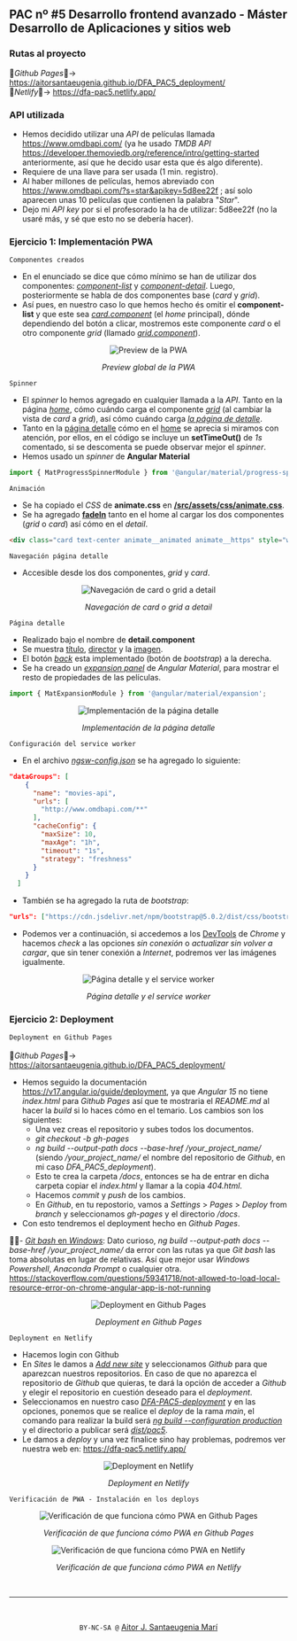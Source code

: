 ## PAC nº #5 Desarrollo frontend avanzado - Máster Desarrollo de Aplicaciones y sitios web

### Rutas al proyecto
🔗*Github Pages*🔗-> https://aitorsantaeugenia.github.io/DFA_PAC5_deployment/ <br>
🔗*Netlify*🔗-> https://dfa-pac5.netlify.app/

### API utilizada
- Hemos decidido utilizar una *API* de películas llamada https://www.omdbapi.com/ (ya he usado *TMDB API* https://developer.themoviedb.org/reference/intro/getting-started anteriormente, así que he decido usar esta que és algo diferente).
- Requiere de una llave para ser usada (1 min. registro).
- Al haber millones de películas, hemos abreviado con https://www.omdbapi.com/?s=star&apikey=5d8ee22f ; así solo aparecen unas 10 películas que contienen la palabra "*Star*".
- Dejo mi *API key* por si el profesorado la ha de utilizar: 5d8ee22f (no la usaré más, y sé que esto no se debería hacer).

### Ejercicio 1: Implementación PWA
<code>Componentes creados</code>
- En el enunciado se dice que cómo mínimo se han de utilizar dos componentes: <ins>*component-list*</ins> y <ins>*component-detail*</ins>. Luego, posteriormente se habla de dos componentes base (*card* y *grid*).
- Así pues, en nuestro caso lo que hemos hecho és omitir el **component-list** y que este sea <ins>*card.component*</ins> (el *home* principal), dónde dependiendo del botón a clicar, mostremos este componente *card* o el otro componente *grid* (llamado <ins>*grid.component*</ins>).

<div align="center">
<img alt="Preview de la PWA" src="./src/assets/images/img1.gif"   />
<p><i>Preview global de la PWA</i></p>
</div>

<code>Spinner</code>

- El *spinner* lo hemos agregado en cualquier llamada a la *API*. Tanto en la página <ins>*home*</ins>, cómo cuándo carga el componente <ins>*grid*</ins> (al cambiar la vista de *card* a *grid*), así cómo cuándo carga <ins>*la página de detalle*</ins>.
- Tanto en la <ins>página detalle</ins> cómo en el <ins>home</ins> se aprecia si miramos con atención, por ellos, en el código se incluye un **setTimeOut()** de *1s* comentado, si se descomenta se puede observar mejor el *spinner*.
- Hemos usado un *spinner* de **Angular Material**

```ts
import { MatProgressSpinnerModule } from '@angular/material/progress-spinner';
```

<code>Animación</code>

- Se ha copiado el *CSS* de **animate.css** en <ins>**/src/assets/css/animate.css**</ins>.
- Se ha agregado <ins>**fadeIn**</ins> tanto en el home al cargar los dos componentes (*grid* o *card*) así cómo en el *detail*.

```html
<div class="card text-center animate__animated animate__https" style="width: 50%;">
```

<code>Navegación página detalle</code>
- Accesible desde los dos componentes, *grid* y *card*.

<div align="center">
<img alt="Navegación de card o grid a detail" src="./src/assets/images/img2.gif"   />
<p><i>Navegación de card o grid a detail</i></p>
</div>

<code>Página detalle</code>

- Realizado bajo el nombre de **detail.component**
- Se muestra <ins>título</ins>, <ins>director</ins> y la <ins>imagen</ins>.
- El botón <ins>*back*</ins> esta implementado (botón de *bootstrap*) a la derecha.
- Se ha creado un <ins>*expansion panel*</ins> de *Angular Material*, para mostrar el resto de propiedades de las películas.

```ts
import { MatExpansionModule } from '@angular/material/expansion';
```

<div align="center">
<img alt="Implementación de la página detalle" src="./src/assets/images/img3.gif"   />
<p><i>Implementación de la página detalle</i></p>
</div>

<code>Configuración del service worker</code>

- En el archivo <ins>*ngsw-config.json*</ins> se ha agregado lo siguiente:

```json
"dataGroups": [
    {
      "name": "movies-api",
      "urls": [
        "http://www.omdbapi.com/**"
      ],
      "cacheConfig": {
        "maxSize": 10,
        "maxAge": "1h",
        "timeout": "1s",
        "strategy": "freshness"
      }
    }
  ]
```

- También se ha agregado la ruta de *bootstrap*:

```json
"urls": ["https://cdn.jsdelivr.net/npm/bootstrap@5.0.2/dist/css/bootstrap.min.css"]
```

- Podemos ver a continuación, si accedemos a los <ins>DevTools</ins> de *Chrome* y hacemos *check* a las opciones *sin conexión* o *actualizar sin volver a cargar*, que sin tener conexión a *Internet*, podremos ver las imágenes igualmente.

<div align="center">
<img alt="Página detalle y el service worker" src="./src/assets/images/img4.gif"   />
<p><i>Página detalle y el service worker</i></p>
</div>

###  Ejercicio 2: Deployment
<code>Deployment en Github Pages</code><br><br>
🔗*Github Pages*🔗-> https://aitorsantaeugenia.github.io/DFA_PAC5_deployment/
- Hemos seguido la documentación https://v17.angular.io/guide/deployment, ya que *Angular 15* no tiene *index.html* para *Github* *Pages* así que te mostraria el *README.md* al hacer la *build* si lo haces cómo en el temario. Los cambios son los siguientes:
    - Una vez creas el repositorio y subes todos los documentos.
    - *git checkout -b gh-pages*
    - *ng build --output-path docs --base-href /your_project_name/* (siendo */your_project_name/* el nombre del repositorio de *Github*, en mi caso *DFA_PAC5_deployment*).
    - Esto te crea la carpeta */docs*, entonces se ha de entrar en dicha carpeta copiar el *index.html* y llamar a la copia *404.html*.
    - Hacemos *commit* y *push* de los cambios.
    - En *Github*, en tu repostorio, vamos a *Settings* > *Pages* > *Deploy* from *branch* y seleccionamos *gh-pages* y el directorio */docs*.
- Con esto tendremos el deployment hecho en *Github Pages*.

🚨🚨- <ins>*Git bash* en *Windows*</ins>: Dato curioso, *ng build --output-path docs --base-href /your_project_name/* da error con las rutas ya que *Git bash* las toma absolutas en lugar de relativas. Así que mejor usar *Windows Powershell*, *Anaconda Prompt* o cualquier otra. <br> https://stackoverflow.com/questions/59341718/not-allowed-to-load-local-resource-error-on-chrome-angular-app-is-not-running

<div align="center">
<img alt="Deployment en Github Pages" src="./src/assets/images/img5.gif"   />
<p><i>Deployment en Github Pages</i></p>
</div>

<code>Deployment en Netlify</code>

- Hacemos login con Github
- En *Sites* le damos a <ins>*Add new site*</ins> y seleccionamos *Github* para que aparezcan nuestros repositorios. En caso de que no aparezca el repositorio de *Github* que quieras, te dará la opción de acceder a *Github* y elegir el repositorio en cuestión deseado para el *deployment*.
- Seleccionamos en nuestro caso <ins>*DFA-PAC5-deployment*</ins> y en las opciones, ponemos que se realice el *deploy* de la rama *main*, el comando para realizar la build será <ins>*ng build --configuration production*</ins> y el directorio a publicar será <ins>*dist/pac5*</ins>.
- Le damos a *deploy* y una vez finalice sino hay problemas, podremos ver nuestra web en: 
https://dfa-pac5.netlify.app/

<div align="center">
<img alt="Deployment en Netlify" src="./src/assets/images/img6.png" />
<p><i>Deployment en Netlify</i></p>
</div>

<code>Verificación de PWA - Instalación en los deploys</code>

<div align="center">
<img alt="Verificación de que funciona cómo PWA en Github Pages" src="./src/assets/images/img7.png" />
<p><i>Verificación de que funciona cómo PWA en Github Pages</i></p>
</div>

<div align="center">
<img alt="Verificación de que funciona cómo PWA en Netlify" src="./src/assets/images/img8.png"   />
<p><i>Verificación de que funciona cómo PWA en Netlify</i></p>
</div>

<br><hr><br>
<div align="center">
    <code>BY-NC-SA @</code> <a href="https://github.com/AitorSantaeugenia">Aitor J. Santaeugenia Marí</a>
</div>